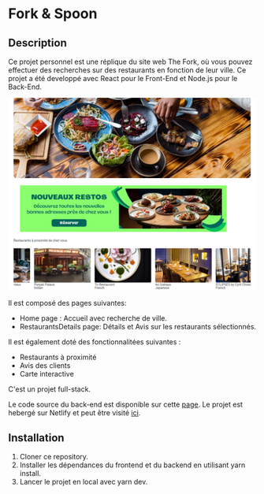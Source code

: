 # Fork & Spoon

## Description

Ce projet personnel est une réplique du site web The Fork, où vous pouvez effectuer des recherches sur des restaurants en fonction de leur ville. Ce projet a été developpé avec React pour le Front-End et Node.js pour le Back-End.

![capture d'écran](./src/assets/TheFork.png)

Il est composé des pages suivantes:

- Home page : Accueil avec recherche de ville.
- RestaurantsDetails page: Détails et Avis sur les restaurants sélectionnés.

Il est également doté des fonctionnalitées suivantes :

- Restaurants à proximité
- Avis des clients
- Carte interactive

C'est un projet full-stack.

Le code source du back-end est disponible sur cette [ page](https://github.com/ashmoune/Fork-spoon-backend).
Le projet est hebergé sur Netlify et peut être visité [ici](https://spoon-fork.netlify.app/).

## Installation

1. Cloner ce repository.
2. Installer les dépendances du frontend et du backend en utilisant yarn install.
3. Lancer le projet en local avec yarn dev.
